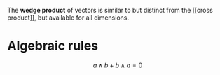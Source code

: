 The **wedge product** of vectors is similar to but distinct from the [[cross product]], but available for all dimensions. 

# Algebraic rules

$$
a \wedge b + b\wedge a = 0
$$